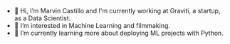 - 👋 Hi, I’m Marvin Castillo and I'm currently working at Graviti, a startup, as a Data Scientist.
- 👀 I’m interested in Machine Learning and filmmaking.
- 🌱 I’m currently learning more about deploying ML projects with Python.

<!---
EfedeX/EfedeX is a ✨ special ✨ repository because its `README.md` (this file) appears on your GitHub profile.
You can click the Preview link to take a look at your changes.
--->
